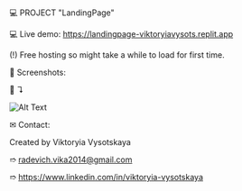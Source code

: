 💻 PROJECT "LandingPage"

💻 Live demo: https://landingpage-viktoryiavysots.replit.app

(!) Free hosting so might take a while to load for first time.


👀 Screenshots:

📸 ↴︎

![Alt Text](./images/screenshots/1.LandingPage.png)


✉ Contact:

Created by Viktoryia Vysotskaya

➱ radevich.vika2014@gmail.com

➱ https://www.linkedin.com/in/viktoryia-vysotskaya